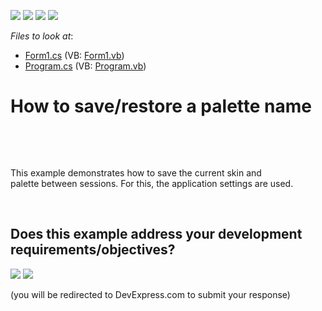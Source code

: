 <!-- default badges list -->
![](https://img.shields.io/endpoint?url=https://codecentral.devexpress.com/api/v1/VersionRange/128622187/17.2.3%2B)
[![](https://img.shields.io/badge/Open_in_DevExpress_Support_Center-FF7200?style=flat-square&logo=DevExpress&logoColor=white)](https://supportcenter.devexpress.com/ticket/details/T581395)
[![](https://img.shields.io/badge/📖_How_to_use_DevExpress_Examples-e9f6fc?style=flat-square)](https://docs.devexpress.com/GeneralInformation/403183)
[![](https://img.shields.io/badge/💬_Leave_Feedback-feecdd?style=flat-square)](#does-this-example-address-your-development-requirementsobjectives)
<!-- default badges end -->
<!-- default file list -->
*Files to look at*:

* [Form1.cs](./CS/DXApplication1/Form1.cs) (VB: [Form1.vb](./VB/DXApplication1/Form1.vb))
* [Program.cs](./CS/DXApplication1/Program.cs) (VB: [Program.vb](./VB/DXApplication1/Program.vb))
<!-- default file list end -->
# How to save/restore a palette name 


<a href="https://www.devexpress.com/Support/Center/Example/Details/E2897/how-to-save-a-skin-name-applied-to-an-application-to-be-able-to-apply-it-at-the-next#"><br></a>
<p> </p>
<p>This example demonstrates how to save the current skin and palette between sessions. For this, the application settings are used.</p>

<br/>


<!-- feedback -->
## Does this example address your development requirements/objectives?

[<img src="https://www.devexpress.com/support/examples/i/yes-button.svg"/>](https://www.devexpress.com/support/examples/survey.xml?utm_source=github&utm_campaign=winforms-save-restore-active-skin-palette&~~~was_helpful=yes) [<img src="https://www.devexpress.com/support/examples/i/no-button.svg"/>](https://www.devexpress.com/support/examples/survey.xml?utm_source=github&utm_campaign=winforms-save-restore-active-skin-palette&~~~was_helpful=no)

(you will be redirected to DevExpress.com to submit your response)
<!-- feedback end -->
